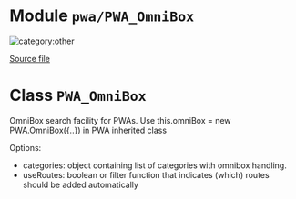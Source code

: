 # Module `pwa/PWA_OmniBox`

![category:other](https://img.shields.io/badge/category-other-blue.svg?style=flat-square)



[Source file](..\..\src\pwa\PWA_OmniBox.js)

# Class `PWA_OmniBox`

OmniBox search facility for PWAs. Use this.omniBox &#x3D; new PWA.OmniBox({..}) in PWA inherited classOptions: - categories: object containing list of categories with omnibox handling.- useRoutes: boolean or filter function that indicates (which) routes should be added automatically
